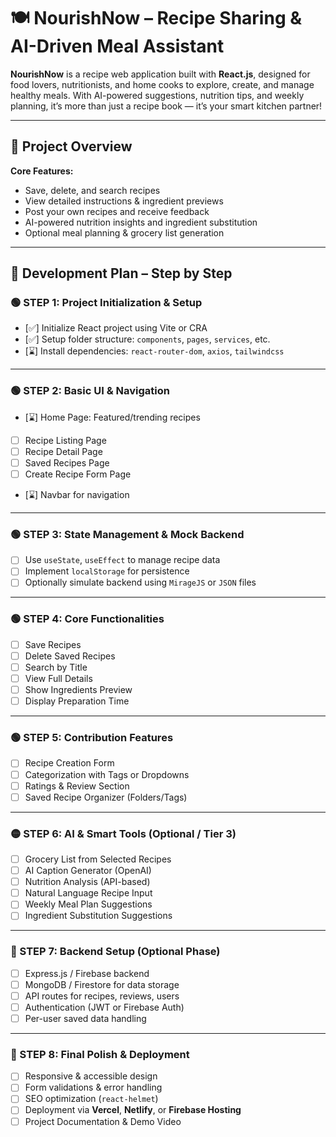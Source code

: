 # 🍽️ NourishNow – Recipe Sharing & AI-Driven Meal Assistant

**NourishNow** is a recipe web application built with **React.js**, designed for food lovers, nutritionists, and home cooks to explore, create, and manage healthy meals. With AI-powered suggestions, nutrition tips, and weekly planning, it’s more than just a recipe book — it’s your smart kitchen partner!

---

## 🚀 Project Overview

**Core Features:**
- Save, delete, and search recipes
- View detailed instructions & ingredient previews
- Post your own recipes and receive feedback
- AI-powered nutrition insights and ingredient substitution
- Optional meal planning & grocery list generation

---

## 🧱 Development Plan – Step by Step

### 🟢 STEP 1: Project Initialization & Setup

- [✅] Initialize React project using Vite or CRA
- [✅] Setup folder structure: `components`, `pages`, `services`, etc.
- [⌛] Install dependencies: `react-router-dom`, `axios`, `tailwindcss`

---

### 🟢 STEP 2: Basic UI & Navigation

- [⌛] Home Page: Featured/trending recipes
- [ ] Recipe Listing Page
- [ ] Recipe Detail Page
- [ ] Saved Recipes Page
- [ ] Create Recipe Form Page
- [⌛] Navbar for navigation

---

### 🟢 STEP 3: State Management & Mock Backend

- [ ] Use `useState`, `useEffect` to manage recipe data
- [ ] Implement `localStorage` for persistence
- [ ] Optionally simulate backend using `MirageJS` or `JSON` files

---

### 🟢 STEP 4: Core Functionalities

- [ ] Save Recipes  
- [ ] Delete Saved Recipes  
- [ ] Search by Title  
- [ ] View Full Details  
- [ ] Show Ingredients Preview  
- [ ] Display Preparation Time

---

### 🟢 STEP 5: Contribution Features

- [ ] Recipe Creation Form  
- [ ] Categorization with Tags or Dropdowns  
- [ ] Ratings & Review Section  
- [ ] Saved Recipe Organizer (Folders/Tags)

---

### 🟡 STEP 6: AI & Smart Tools (Optional / Tier 3)

- [ ] Grocery List from Selected Recipes  
- [ ] AI Caption Generator (OpenAI)  
- [ ] Nutrition Analysis (API-based)  
- [ ] Natural Language Recipe Input  
- [ ] Weekly Meal Plan Suggestions  
- [ ] Ingredient Substitution Suggestions

---

### 🔧 STEP 7: Backend Setup (Optional Phase)

- [ ] Express.js / Firebase backend
- [ ] MongoDB / Firestore for data storage
- [ ] API routes for recipes, reviews, users
- [ ] Authentication (JWT or Firebase Auth)
- [ ] Per-user saved data handling

---

### 🌟 STEP 8: Final Polish & Deployment

- [ ] Responsive & accessible design
- [ ] Form validations & error handling
- [ ] SEO optimization (`react-helmet`)
- [ ] Deployment via **Vercel**, **Netlify**, or **Firebase Hosting**
- [ ] Project Documentation & Demo Video
